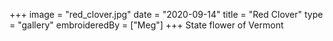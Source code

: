+++
image = "red_clover.jpg"
date = "2020-09-14"
title = "Red Clover"
type = "gallery"
embroideredBy = ["Meg"]
+++
State flower of Vermont